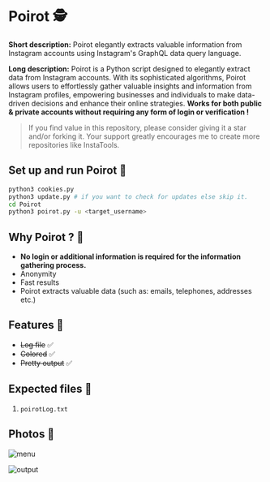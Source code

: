 # Poirot 🕵️

**Short description:** Poirot elegantly extracts valuable information from Instagram accounts using Instagram's GraphQL data query language.

**Long description:** Poirot is a Python script designed to elegantly extract data from Instagram accounts. With its sophisticated algorithms, Poirot allows users to effortlessly gather valuable insights and information from Instagram profiles, empowering businesses and individuals to make data-driven decisions and enhance their online strategies. **Works for both public & private accounts without requiring any form of login or verification !**

> If you find value in this repository, please consider giving it a star and/or forking it. Your support greatly encourages me to create more repositories like InstaTools.

## Set up and run Poirot 🚀

```bash
python3 cookies.py
python3 update.py # if you want to check for updates else skip it.
cd Poirot
python3 poirot.py -u <target_username>
```

## Why Poirot ? 🧐

- **No login or additional information is required for the information gathering process.**
- Anonymity
- Fast results
- Poirot extracts valuable data (such as: emails, telephones, addresses etc.)

## Features 🚀

- ~~Log file~~ ✅
- ~~Colored~~ ✅
- ~~Pretty output~~ ✅

## Expected files 📂

1) `poirotLog.txt`

## Photos 📸

![menu](https://github.com/new92/InstaTools/assets/94779840/02bf61c9-3676-47d3-8852-49b9432fe631)

![output](https://github.com/new92/InstaTools/assets/94779840/934689c9-5bd0-458c-bed7-9fc27171c5e1)

